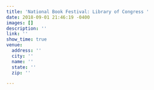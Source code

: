 ```yaml
---
title: 'National Book Festival: Library of Congress '
date: 2018-09-01 21:46:19 -0400
images: []
description: ''
link: ''
show_time: true
venue:
  address: ''
  city: ''
  name: ''
  state: ''
  zip: ''

---
```

